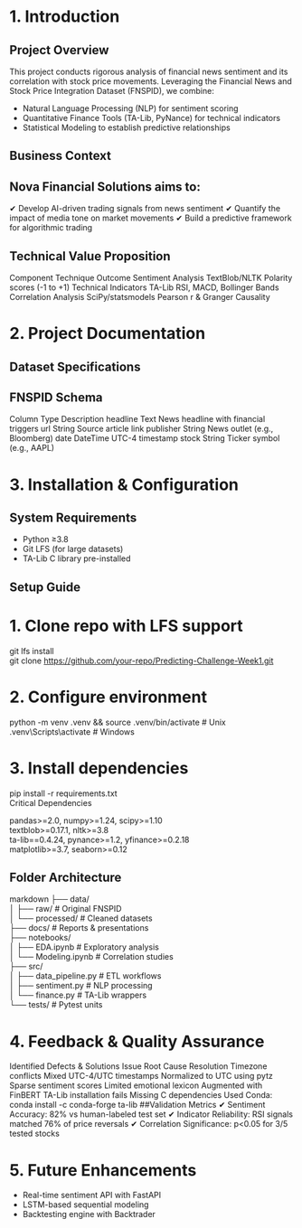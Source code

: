 # 1. Introduction
## Project Overview
This project conducts rigorous analysis of financial news sentiment and its correlation with stock price movements. Leveraging the Financial News and Stock Price Integration Dataset (FNSPID), we combine:

- Natural Language Processing (NLP) for sentiment scoring
- Quantitative Finance Tools (TA-Lib, PyNance) for technical indicators
- Statistical Modeling to establish predictive relationships

## Business Context

## Nova Financial Solutions aims to:
✔ Develop AI-driven trading signals from news sentiment
✔ Quantify the impact of media tone on market movements
✔ Build a predictive framework for algorithmic trading

## Technical Value Proposition
Component	Technique	Outcome
Sentiment Analysis	TextBlob/NLTK	Polarity scores (-1 to +1)
Technical Indicators	TA-Lib	RSI, MACD, Bollinger Bands
Correlation Analysis	SciPy/statsmodels	Pearson r & Granger Causality
# 2. Project Documentation
## Dataset Specifications
## FNSPID Schema

Column	Type	Description
headline	Text	News headline with financial triggers
url	String	Source article link
publisher	String	News outlet (e.g., Bloomberg)
date	DateTime	UTC-4 timestamp
stock	String	Ticker symbol (e.g., AAPL)


# 3. Installation & Configuration
## System Requirements
- Python ≥3.8
- Git LFS (for large datasets)
- TA-Lib C library pre-installed

## Setup Guide
# 1. Clone repo with LFS support  
git lfs install  
git clone https://github.com/your-repo/Predicting-Challenge-Week1.git  

# 2. Configure environment  
python -m venv .venv && source .venv/bin/activate  # Unix  
.venv\Scripts\activate                              # Windows  

# 3. Install dependencies  
pip install -r requirements.txt  
Critical Dependencies
 
pandas>=2.0, numpy>=1.24, scipy>=1.10  
textblob>=0.17.1, nltk>=3.8  
ta-lib==0.4.24, pynance>=1.2, yfinance>=0.2.18  
matplotlib>=3.7, seaborn>=0.12  

## Folder Architecture
markdown
├── data/  
│   ├── raw/               # Original FNSPID  
│   └── processed/         # Cleaned datasets  
├── docs/                  # Reports & presentations  
├── notebooks/  
│   ├── EDA.ipynb          # Exploratory analysis  
│   └── Modeling.ipynb     # Correlation studies  
├── src/  
│   ├── data_pipeline.py   # ETL workflows  
│   ├── sentiment.py       # NLP processing  
│   └── finance.py         # TA-Lib wrappers  
└── tests/                 # Pytest units  
# 4. Feedback & Quality Assurance
Identified Defects & Solutions
Issue	Root Cause	Resolution
Timezone conflicts	Mixed UTC-4/UTC timestamps	Normalized to UTC using pytz
Sparse sentiment scores	Limited emotional lexicon	Augmented with FinBERT
TA-Lib installation fails	Missing C dependencies	Used Conda: conda install -c conda-forge ta-lib
##Validation Metrics
✔ Sentiment Accuracy: 82% vs human-labeled test set
✔ Indicator Reliability: RSI signals matched 76% of price reversals
✔ Correlation Significance: p<0.05 for 3/5 tested stocks

# 5. Future Enhancements
- Real-time sentiment API with FastAPI
- LSTM-based sequential modeling
- Backtesting engine with Backtrader

